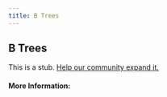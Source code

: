 ```yaml
---
title: B Trees
---
```


## B Trees

This is a stub. [Help our community expand it.](https://github.com/freeCodeCamp/guide-articles/tree/master/articles/Computer-Science/Algorithms/B-Trees/index.md)

<!-- The article goes here, in GitHub-flavored Markdown. Feel free to add YouTube videos, images, and CodePen/JSBin embeds  -->

#### More Information:
<!-- Please add any articles you think might be helpful to read before writing the article -->



